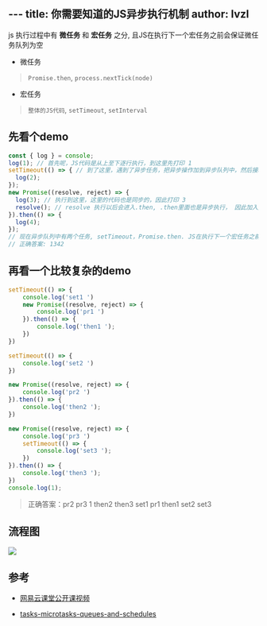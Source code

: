 ﻿﻿---
title: 你需要知道的JS异步执行机制
author: lvzl
---
<!-- # 你需要知道的JS异步执行机制 -->

js 执行过程中有 **微任务** 和 **宏任务** 之分, 且JS在执行下一个宏任务之前会保证微任务队列为空

- 微任务
> `Promise.then`, `process.nextTick(node)`
- 宏任务
> `整体的JS代码`, `setTimeout`, `setInterval`


## 先看个demo

```javascript
const { log } = console;
log(1); // 首先呢，JS代码是从上至下逐行执行，到这里先打印 1
setTimeout(() => { // 到了这里，遇到了异步任务，把异步操作加到异步队列中，然后接着往下执行JS代码
  log(2);
});
new Promise((resolve, reject) => { 
  log(3); // 执行到这里，这里的代码也是同步的，因此打印 3
  resolve(); // resolve 执行以后会进入.then, .then里面也是异步执行， 因此加入异步队列，整个的JS代码第一次就执行完了
}).then(() => {
  log(4);
});
// 现在异步队列中有两个任务, setTimeout，Promise.then. JS在执行下一个宏任务之前会保证微任务队列为空，因此会先打印 4, 再打印 2
// 正确答案: 1342
```

## 再看一个比较复杂的demo

```js
setTimeout(() => {
    console.log('set1 ')
    new Promise((resolve, reject) => {
        console.log('pr1 ')
    }).then(() => {
        console.log('then1 ');
    })
})

setTimeout(() => {
    console.log('set2 ')
})

new Promise((resolve, reject) => {
    console.log('pr2 ')
}).then(() => {
    console.log('then2 ');
})

new Promise((resolve, reject) => {
    console.log('pr3 ')
    setTimeout(() => {
        console.log('set3 ');
    })
}).then(() => {
    console.log('then3 ');
})
console.log(1);
```

> 正确答案：pr2 pr3 1 then2 then3 set1 pr1 then1 set2 set3

## 流程图

![](/assets/img/js_async_excute.jpg)

## 参考

- [网易云课堂公开课视频](https://study.163.com/course/courseLearn.htm?courseId=1210407064)

- [tasks-microtasks-queues-and-schedules](https://jakearchibald.com/2015/tasks-microtasks-queues-and-schedules)